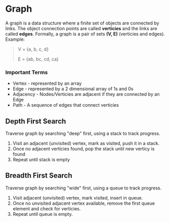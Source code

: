# Graph

A graph is a data structure where a finite set of objects are connected by links. The object connection points
are called **verticies** and the links are called **edges**. Formally, a graph is a pair of sets **(V, E)**  (verticies and
edges). Example:

> V = {a, b, c, d}
>
> E = {ab, bc, cd, ca}

### Important Terms

* Vertex - represented by an array
* Edge - represented by a 2 dimensional array of 1s and 0s
* Adjacency - Nodes/Verticies are adjacent if they are connected by an Edge
* Path - A sequence of edges that connect verticies

## Depth First Search

Traverse graph by searching "deep" first, using a stack to track progress.

1. Visit an adjacent (unvisited) vertex, mark as visited, push it in a stack.
2. Once no adjacent verticies found, pop the stack until new verticy is found
3. Repeat until stack is empty

## Breadth First Search

Traverse graph by searching "wide" first, using a queue to track progress.

1. Visit adjacent (unvisited) vertex, mark visited, insert in queue.
2. Once no unvisited adjacent vertex available, remove the first queue element and check for verticies.
3. Repeat until queue is empty.